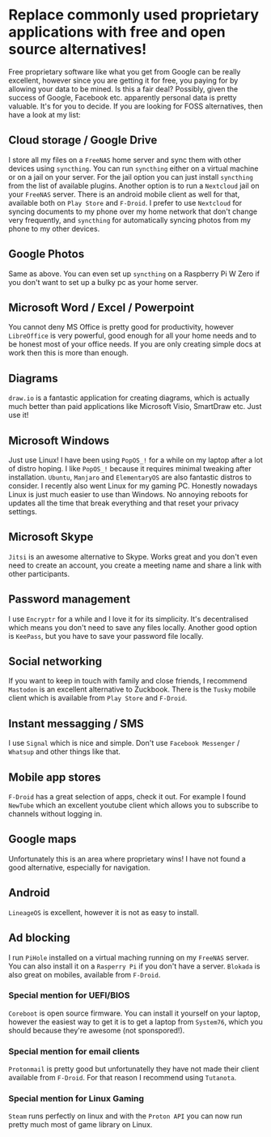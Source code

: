 # Replace commonly used proprietary applications with free and open source alternatives!
Free proprietary software like what you get from Google can be really excellent, however since you are getting it for free, you paying for by allowing your data to be mined. Is this a fair deal? Possibly, given the success of Google, Facebook etc. apparently personal data is pretty valuable. It's for you to decide. If you are looking for FOSS alternatives, then have a look at my list:

## Cloud storage / Google Drive
I store all my files on a `FreeNAS` home server and sync them with other devices using `syncthing`.
You can run `syncthing` either on a virtual machine or on a jail on your server.
For the jail option you can just install `syncthing` from the list of available plugins.
Another option is to run a `Nextcloud` jail on your `FreeNAS` server. There is an android mobile client as well for that, available both on `Play Store` and `F-Droid`.
I prefer to use `Nextcloud` for syncing documents to my phone over my home network that don't change very frequently, and `syncthing` for automatically syncing photos from my phone to my other devices.

## Google Photos
Same as above. You can even set up `syncthing` on a Raspberry Pi W Zero if you don't want to set up a bulky pc as your home server. 

## Microsoft Word / Excel / Powerpoint
You cannot deny MS Office is pretty good for productivity, however `LibreOffice` is very powerful, good enough for all your home needs and to be honest most of your office needs. 
If you are only creating simple docs at work then this is more than enough.

## Diagrams
`draw.io` is a fantastic application for creating diagrams, which is actually much better than paid applications like Microsoft Visio, SmartDraw etc. Just use it!

## Microsoft Windows
Just use Linux! I have been using `PopOS_!` for a while on my laptop after a lot of distro hoping.
I like `PopOS_!` because it requires minimal tweaking after installation. 
`Ubuntu`, `Manjaro` and `ElementaryOS` are also fantastic distros to consider.
I recently also went Linux for my gaming PC. 
Honestly nowadays Linux is just much easier to use than Windows. 
No annoying reboots for updates all the time that break everything and that reset your privacy settings. 

## Microsoft Skype
`Jitsi` is an awesome alternative to Skype. Works great and you don't even need to create an account, you create a meeting name and share a link with other participants.

## Password management
I use `Encryptr` for a while and I love it for its simplicity. It's decentralised which means you don't need to save any files locally.
Another good option is `KeePass`, but you have to save your password file locally.

## Social networking
If you want to keep in touch with family and close friends, I recommend `Mastodon` is an excellent alternative to Zuckbook. There is the `Tusky` mobile client which is available from `Play Store` and `F-Droid`.

## Instant messagging / SMS
I use `Signal` which is nice and simple. Don't use `Facebook Messenger` / `Whatsup` and other things like that.

## Mobile app stores
`F-Droid` has a great selection of apps, check it out. For example I found `NewTube` which an excellent youtube client which allows you to subscribe to channels without logging in.

## Google maps
Unfortunately this is an area where proprietary wins! I have not found a good alternative, especially for navigation.

## Android
`LineageOS` is excellent, however it is not as easy to install. 

## Ad blocking
I run `PiHole` installed on a virtual maching running on my `FreeNAS` server. You can also install it on a `Rasperry Pi` if you don't have a server. `Blokada` is also great on mobiles, available from `F-Droid`.

### Special mention for UEFI/BIOS
`Coreboot` is open source firmware. You can install it yourself on your laptop, however the easiest way to get it is to get a laptop from `System76`, which you should because they're awesome (not sponspored!).

### Special mention for email clients
`Protonmail` is pretty good but unfortunatelly they have not made their client available from `F-Droid`. For that reason I recommend using `Tutanota`.

### Special mention for Linux Gaming
`Steam` runs perfectly on linux and with the `Proton API` you can now run pretty much most of game library on Linux.
